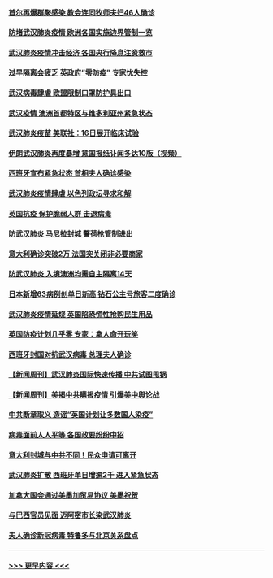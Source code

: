 #### [首尔再爆群聚感染 教会连同牧师夫妇46人确诊](../pages/prog202/a102800526.md?t=03160931) 
#### [防堵武汉肺炎疫情 欧洲各国实施边界管制一览](../pages/prog202/a102800492.md?t=03160931) 
#### [武汉肺炎疫情冲击经济 各国央行降息注资救市](../pages/prog202/a102800477.md?t=03160931) 
#### [过早隔离会疲乏 英政府“零防疫” 专家忧失控](../pages/prog202/a102800434.md?t=03160931) 
#### [武汉病毒肆虐 欧盟限制口罩防护具出口](../pages/prog202/a102800413.md?t=03160931) 
#### [武汉疫情 澳洲首都特区与维多利亚州紧急状态](../pages/prog202/a102800391.md?t=03160931) 
#### [武汉肺炎疫苗 美联社：16日展开临床试验](../pages/prog202/a102800374.md?t=03160931) 
#### [伊朗武汉肺炎再度暴增 意国报纸讣闻多达10版（视频）](../pages/prog202/a102800192.md?t=03160931) 
#### [西班牙宣布紧急状态 首相夫人确诊感染](../pages/prog202/a102800168.md?t=03160931) 
#### [武汉肺炎疫情肆虐 以色列政坛寻求和解](../pages/prog202/a102800151.md?t=03160931) 
#### [英国抗疫 保护脆弱人群 击退病毒](../pages/prog202/a102800145.md?t=03160931) 
#### [防武汉肺炎 马尼拉封城 警荷枪管制进出](../pages/prog202/a102800083.md?t=03160931) 
#### [意大利确诊突破2万 法国突关闭非必要商家](../pages/prog202/a102800071.md?t=03160931) 
#### [防武汉肺炎 入境澳洲均需自主隔离14天](../pages/prog202/a102800049.md?t=03160931) 
#### [日本新增63病例创单日新高 钻石公主号旅客二度确诊](../pages/prog202/a102800002.md?t=03160931) 
#### [武汉肺炎疫情延烧 英国陷恐慌性抢购民生用品](../pages/prog202/a102799980.md?t=03160931) 
#### [英国防疫计划几乎零 专家：拿人命开玩笑](../pages/prog202/a102799943.md?t=03160931) 
#### [西班牙封国对抗武汉病毒 总理夫人确诊](../pages/prog202/a102799930.md?t=03160931) 
#### [【新闻周刊】武汉肺炎国际快速传播 中共试图甩锅](../pages/prog202/a102799845.md?t=03160931) 
#### [【新闻周刊】美揭中共瞒报疫情  引爆美中舆论战](../pages/prog202/a102799836.md?t=03160931) 
#### [中共断章取义 造谣“英国计划让多数国人染疫”](../pages/prog202/a102799810.md?t=03160931) 
#### [病毒面前人人平等 各国政要纷纷中招](../pages/prog202/a102799720.md?t=03160931) 
#### [意大利封城与中共不同！民众申请可离开](../pages/prog202/a102799706.md?t=03160931) 
#### [武汉肺炎扩散 西班牙单日增逾2千 进入紧急状态](../pages/prog202/a102799649.md?t=03160931) 
#### [加拿大国会通过美墨加贸易协议  美墨祝贺](../pages/prog202/a102799636.md?t=03160931) 
#### [与巴西官员见面 迈阿密市长染武汉肺炎](../pages/prog202/a102799484.md?t=03160931) 
#### [夫人确诊新冠病毒 特鲁多与北京关系盘点](../pages/prog202/a102799474.md?t=03160931) 

----
#### [ >>> 更早内容 <<< ](../indexes/prog202-earlier.md)
